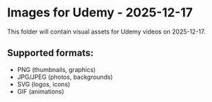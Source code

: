 # Images for Udemy - 2025-12-17

This folder will contain visual assets for Udemy videos on 2025-12-17.

## Supported formats:
- PNG (thumbnails, graphics)
- JPG/JPEG (photos, backgrounds)
- SVG (logos, icons)
- GIF (animations)
